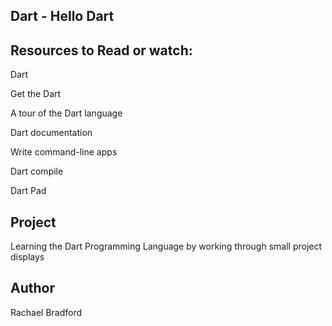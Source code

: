 ## Dart - Hello Dart

## Resources to Read or watch:

Dart

Get the Dart

A tour of the Dart language

Dart documentation

Write command-line apps

Dart compile

Dart Pad

## Project
Learning the Dart Programming Language by working through small project displays

## Author
Rachael Bradford